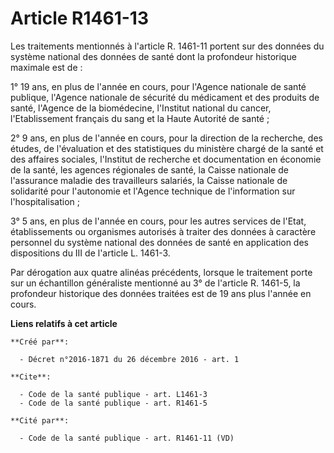 # Article R1461-13

Les traitements mentionnés à l'article R. 1461-11 portent sur des données du système national des données de santé dont la
profondeur historique maximale est de : 

1° 19 ans, en plus de l'année en cours, pour l'Agence nationale de santé publique, l'Agence nationale de sécurité du
médicament et des produits de santé, l'Agence de la biomédecine, l'Institut national du cancer, l'Etablissement français du
sang et la Haute Autorité de santé ; 

2° 9 ans, en plus de l'année en cours, pour la direction de la recherche, des études, de l'évaluation et des statistiques du
ministère chargé de la santé et des affaires sociales, l'Institut de recherche et documentation en économie de la santé, les
agences régionales de santé, la Caisse nationale de l'assurance maladie des travailleurs salariés, la Caisse nationale de
solidarité pour l'autonomie et l'Agence technique de l'information sur l'hospitalisation ; 

3° 5 ans, en plus de l'année en cours, pour les autres services de l'Etat, établissements ou organismes autorisés à traiter
des données à caractère personnel du système national des données de santé en application des dispositions du III de
l'article L. 1461-3. 

Par dérogation aux quatre alinéas précédents, lorsque le traitement porte sur un échantillon généraliste mentionné au 3° de
l'article R. 1461-5, la profondeur historique des données traitées est de 19 ans plus l'année en cours.

**Liens relatifs à cet article**

	**Créé par**:

	  - Décret n°2016-1871 du 26 décembre 2016 - art. 1

	**Cite**:

	  - Code de la santé publique - art. L1461-3
	  - Code de la santé publique - art. R1461-5

	**Cité par**:

	  - Code de la santé publique - art. R1461-11 (VD)
